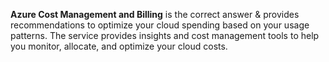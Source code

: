 **Azure Cost Management and Billing** is the correct answer & provides recommendations to optimize your cloud spending based on your usage patterns. The service provides insights and cost management tools to help you monitor, allocate, and optimize your cloud costs.